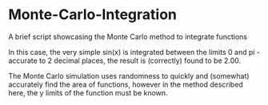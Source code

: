 # Monte-Carlo-Integration
A brief script showcasing the Monte Carlo method to integrate functions

In this case, the very simple sin(x) is integrated between the limits 0 and pi - accurate to 2 decimal places, the result is (correctly) found to be 2.00.

The Monte Carlo simulation uses randomness to quickly and (somewhat) accurately find the area of functions, however in the method described here, the y limits of the function must be known.
